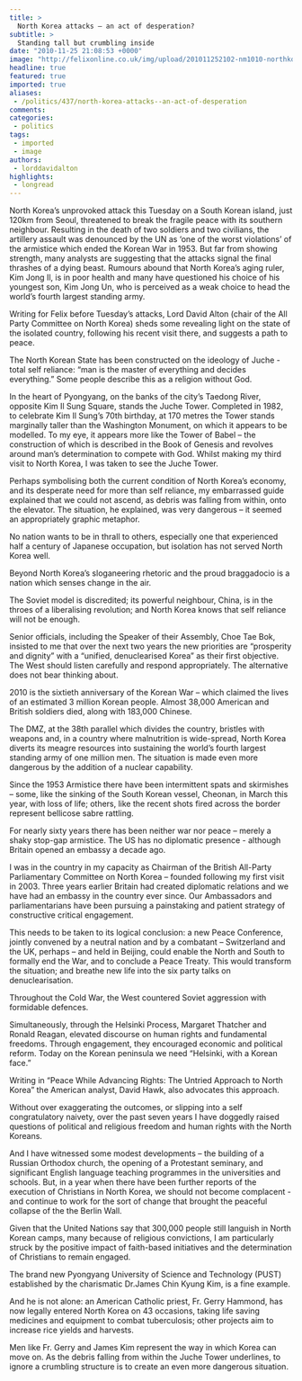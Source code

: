 ```yaml
---
title: >
  North Korea attacks – an act of desperation?
subtitle: >
  Standing tall but crumbling inside
date: "2010-11-25 21:08:53 +0000"
image: "http://felixonline.co.uk/img/upload/201011252102-nm1010-northkor.jpg"
headline: true
featured: true
imported: true
aliases:
 - /politics/437/north-korea-attacks--an-act-of-desperation
comments:
categories:
 - politics
tags:
 - imported
 - image
authors:
 - lorddavidalton
highlights:
 - longread
---
```


North Korea’s unprovoked attack this Tuesday on a South Korean island, just 120km from Seoul, threatened to break the fragile peace with its southern neighbour. Resulting in the death of two soldiers and two civilians, the artillery assault was denounced by the UN as ‘one of the worst violations’ of the armistice which ended the Korean War in 1953. But far from showing strength, many analysts are suggesting that the attacks signal the final thrashes of a dying beast. Rumours abound that North Korea’s aging ruler, Kim Jong Il, is in poor health and many have questioned his choice of his youngest son, Kim Jong Un, who is perceived as a weak choice to head the world’s fourth largest standing army.

Writing for Felix before Tuesday’s attacks, Lord David Alton (chair of the All Party Committee on North Korea) sheds some revealing light on the state of the isolated country, following his recent visit there, and suggests a path to peace.

The North Korean State has been constructed on the ideology of Juche - total self reliance: “man is the master of everything and decides everything.” Some people describe this as a religion without God.

In the heart of Pyongyang, on the banks of the city’s Taedong River, opposite Kim Il Sung Square, stands the Juche Tower. Completed in 1982, to celebrate Kim Il Sung’s 70th birthday, at 170 metres the Tower stands marginally taller than the Washington Monument, on which it appears to be modelled. To my eye, it appears more like the Tower of Babel – the construction of which is described in the Book of Genesis and revolves around man’s determination to compete with God. Whilst making my third visit to North Korea, I was taken to see the Juche Tower.

Perhaps symbolising both the current condition of North Korea’s economy, and its desperate need for more than self reliance, my embarrassed guide explained that we could not ascend, as debris was falling from within, onto the elevator. The situation, he explained, was very dangerous – it seemed an appropriately graphic metaphor.

No nation wants to be in thrall to others, especially one that experienced half a century of Japanese occupation, but isolation has not served North Korea well.

Beyond North Korea’s sloganeering rhetoric and the proud braggadocio is a nation which senses change in the air.

The Soviet model is discredited; its powerful neighbour, China, is in the throes of a liberalising revolution; and North Korea knows that self reliance will not be enough.

Senior officials, including the Speaker of their Assembly, Choe Tae Bok, insisted to me that over the next two years the new priorities are “prosperity and dignity” with a “unified, denuclearised Korea” as their first objective. The West should listen carefully and respond appropriately. The alternative does not bear thinking about.

2010 is the sixtieth anniversary of the Korean War – which claimed the lives of an estimated 3 million Korean people. Almost 38,000 American and British soldiers died, along with 183,000 Chinese.

The DMZ, at the 38th parallel which divides the country, bristles with weapons and, in a country where malnutrition is wide-spread, North Korea diverts its meagre resources into sustaining the world’s fourth largest standing army of one million men. The situation is made even more dangerous by the addition of a nuclear capability.

Since the 1953 Armistice there have been intermittent spats and skirmishes – some, like the sinking of the South Korean vessel, Cheonan, in March this year, with loss of life; others, like the recent shots fired across the border represent bellicose sabre rattling.

For nearly sixty years there has been neither war nor peace – merely a shaky stop-gap armistice. The US has no diplomatic presence - although Britain opened an embassy a decade ago.

I was in the country in my capacity as Chairman of the British All-Party Parliamentary Committee on North Korea – founded following my first visit in 2003. Three years earlier Britain had created diplomatic relations and we have had an embassy in the country ever since. Our Ambassadors and parliamentarians have been pursuing a painstaking and patient strategy of constructive critical engagement.

This needs to be taken to its logical conclusion: a new Peace Conference, jointly convened by a neutral nation and by a combatant – Switzerland and the UK, perhaps – and held in Beijing, could enable the North and South to formally end the War, and to conclude a Peace Treaty. This would transform the situation; and breathe new life into the six party talks on denuclearisation.

Throughout the Cold War, the West countered Soviet aggression with formidable defences.

Simultaneously, through the Helsinki Process, Margaret Thatcher and Ronald Reagan, elevated discourse on human rights and fundamental freedoms. Through engagement, they encouraged economic and political reform. Today on the Korean peninsula we need “Helsinki, with a Korean face.”

Writing in “Peace While Advancing Rights: The Untried Approach to North Korea” the American analyst, David Hawk, also advocates this approach.

Without over exaggerating the outcomes, or slipping into a self congratulatory naivety, over the past seven years I have doggedly raised questions of political and religious freedom and human rights with the North Koreans.

And I have witnessed some modest developments – the building of a Russian Orthodox church, the opening of a Protestant seminary, and significant English language teaching programmes in the universities and schools. But, in a year when there have been further reports of the execution of Christians in North Korea, we should not become complacent - and continue to work for the sort of change that brought the peaceful collapse of the the Berlin Wall.

Given that the United Nations say that 300,000 people still languish in North Korean camps, many because of religious convictions, I am particularly struck by the positive impact of faith-based initiatives and the determination of Christians to remain engaged.

The brand new Pyongyang University of Science and Technology (PUST) established by the charismatic Dr.James Chin Kyung Kim, is a fine example.

And he is not alone: an American Catholic priest, Fr. Gerry Hammond, has now legally entered North Korea on 43 occasions, taking life saving medicines and equipment to combat tuberculosis; other projects aim to increase rice yields and harvests.

Men like Fr. Gerry and James Kim represent the way in which Korea can move on. As the debris falling from within the Juche Tower underlines, to ignore a crumbling structure is to create an even more dangerous situation.
